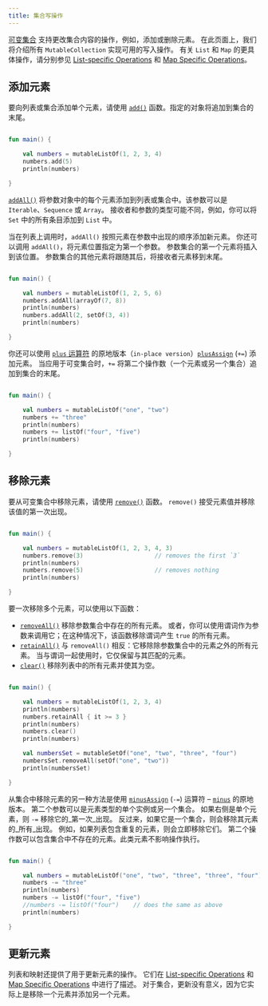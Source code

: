 ```yaml
---
title: 集合写操作
---
```

[可变集合](collections-overview.md#collection-types) 支持更改集合内容的操作，例如，添加或删除元素。
在此页面上，我们将介绍所有 `MutableCollection` 实现可用的写入操作。
有关 `List` 和 `Map` 的更具体操作，请分别参见 [List-specific Operations](list-operations.md) 和 [Map Specific Operations](map-operations.md)。

## 添加元素

要向列表或集合添加单个元素，请使用 [`add()`](https://kotlinlang.org/api/latest/jvm/stdlib/kotlin.collections/-mutable-list/add.html) 函数。指定的对象将追加到集合的末尾。

```kotlin

fun main() {

    val numbers = mutableListOf(1, 2, 3, 4)
    numbers.add(5)
    println(numbers)

}
```

[`addAll()`](https://kotlinlang.org/api/latest/jvm/stdlib/kotlin.collections/add-all.html) 将参数对象中的每个元素添加到列表或集合中。该参数可以是 `Iterable`、`Sequence` 或 `Array`。
接收者和参数的类型可能不同，例如，你可以将 `Set` 中的所有条目添加到 `List` 中。

当在列表上调用时，`addAll()` 按照元素在参数中出现的顺序添加新元素。
你还可以调用 `addAll()`，将元素位置指定为第一个参数。
参数集合的第一个元素将插入到该位置。
参数集合的其他元素将跟随其后，将接收者元素移到末尾。

```kotlin

fun main() {

    val numbers = mutableListOf(1, 2, 5, 6)
    numbers.addAll(arrayOf(7, 8))
    println(numbers)
    numbers.addAll(2, setOf(3, 4))
    println(numbers)

}
```

你还可以使用 [`plus` 运算符](collection-plus-minus.md) 的原地版本（`in-place version`）[`plusAssign`](https://kotlinlang.org/api/latest/jvm/stdlib/kotlin.collections/plus-assign.html) (`+=`) 添加元素。
当应用于可变集合时，`+=` 将第二个操作数（一个元素或另一个集合）追加到集合的末尾。

```kotlin

fun main() {

    val numbers = mutableListOf("one", "two")
    numbers += "three"
    println(numbers)
    numbers += listOf("four", "five")    
    println(numbers)

}
```

## 移除元素

要从可变集合中移除元素，请使用 [`remove()`](https://kotlinlang.org/api/latest/jvm/stdlib/kotlin.collections/remove.html) 函数。
`remove()` 接受元素值并移除该值的第一次出现。

```kotlin

fun main() {

    val numbers = mutableListOf(1, 2, 3, 4, 3)
    numbers.remove(3)                    // removes the first `3`
    println(numbers)
    numbers.remove(5)                    // removes nothing
    println(numbers)

}
```

要一次移除多个元素，可以使用以下函数：

* [`removeAll()`](https://kotlinlang.org/api/latest/jvm/stdlib/kotlin.collections/remove-all.html) 移除参数集合中存在的所有元素。
   或者，你可以使用谓词作为参数来调用它；在这种情况下，该函数移除谓词产生 `true` 的所有元素。
* [`retainAll()`](https://kotlinlang.org/api/latest/jvm/stdlib/kotlin.collections/retain-all.html) 与 `removeAll()` 相反：它移除除参数集合中的元素之外的所有元素。
   当与谓词一起使用时，它仅保留与其匹配的元素。
* [`clear()`](https://kotlinlang.org/api/latest/jvm/stdlib/kotlin.collections/-mutable-list/clear.html) 移除列表中的所有元素并使其为空。

```kotlin

fun main() {

    val numbers = mutableListOf(1, 2, 3, 4)
    println(numbers)
    numbers.retainAll { it >= 3 }
    println(numbers)
    numbers.clear()
    println(numbers)

    val numbersSet = mutableSetOf("one", "two", "three", "four")
    numbersSet.removeAll(setOf("one", "two"))
    println(numbersSet)

}
```

从集合中移除元素的另一种方法是使用 [`minusAssign`](https://kotlinlang.org/api/latest/jvm/stdlib/kotlin.collections/minus-assign.html) (`-=`) 运算符 – [`minus`](collection-plus-minus.md) 的原地版本。
第二个参数可以是元素类型的单个实例或另一个集合。
如果右侧是单个元素，则 `-=` 移除它的_第一次_出现。
反过来，如果它是一个集合，则会移除其元素的_所有_出现。
例如，如果列表包含重复的元素，则会立即移除它们。
第二个操作数可以包含集合中不存在的元素。此类元素不影响操作执行。

```kotlin

fun main() {

    val numbers = mutableListOf("one", "two", "three", "three", "four")
    numbers -= "three"
    println(numbers)
    numbers -= listOf("four", "five")    
    //numbers -= listOf("four")    // does the same as above
    println(numbers)    

}
```

## 更新元素

列表和映射还提供了用于更新元素的操作。
它们在 [List-specific Operations](list-operations.md) 和 [Map Specific Operations](map-operations.md) 中进行了描述。
对于集合，更新没有意义，因为它实际上是移除一个元素并添加另一个元素。